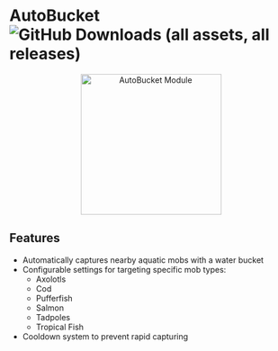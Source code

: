 # AutoBucket ![GitHub Downloads (all assets, all releases)](https://img.shields.io/github/downloads/GarlicRot/AutoBucket/total)

<p align="center">
    <img src="https://i.ibb.co/Q7BzrDL/image.png" alt="AutoBucket Module" border="0" width="250">
  </a>
</p>

## Features

- Automatically captures nearby aquatic mobs with a water bucket
- Configurable settings for targeting specific mob types:
  - Axolotls
  - Cod
  - Pufferfish
  - Salmon
  - Tadpoles
  - Tropical Fish
- Cooldown system to prevent rapid capturing
